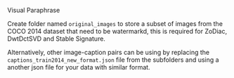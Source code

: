 Visual Paraphrase

Create folder named ```original_images``` to store a subset of images from the COCO 2014 dataset that need to be watermarkd, this is required for ZoDiac, DwtDctSVD and Stable Signature. 

Alternatively, other image-caption pairs can be using by replacing the ```captions_train2014_new_format.json``` file from the subfolders and using a another json file for your data with similar format.
